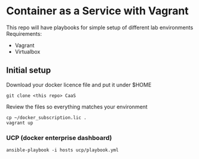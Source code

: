 # Container as a Service with Vagrant

This repo will have playbooks for simple setup of different lab environments
Requirements:
- Vagrant
- Virtualbox

## Initial setup
Download your docker licence file and put it under $HOME
```
git clone <this repo> CaaS
```
Review the files so everything matches your environment
```
cp ~/docker_subscription.lic .
vagrant up
```
### UCP (docker enterprise dashboard)
```
ansible-playbook -i hosts ucp/playbook.yml
```

